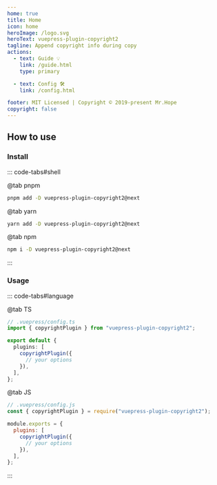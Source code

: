 ```yaml
---
home: true
title: Home
icon: home
heroImage: /logo.svg
heroText: vuepress-plugin-copyright2
tagline: Append copyright info during copy
actions:
  - text: Guide 💡
    link: /guide.html
    type: primary

  - text: Config 🛠
    link: /config.html

footer: MIT Licensed | Copyright © 2019-present Mr.Hope
copyright: false
---
```


## How to use

### Install

::: code-tabs#shell

@tab pnpm

```bash
pnpm add -D vuepress-plugin-copyright2@next
```

@tab yarn

```bash
yarn add -D vuepress-plugin-copyright2@next
```

@tab npm

```bash
npm i -D vuepress-plugin-copyright2@next
```

:::

### Usage

::: code-tabs#language

@tab TS

```ts
// .vuepress/config.ts
import { copyrightPlugin } from "vuepress-plugin-copyright2";

export default {
  plugins: [
    copyrightPlugin({
      // your options
    }),
  ],
};
```

@tab JS

```js
// .vuepress/config.js
const { copyrightPlugin } = require("vuepress-plugin-copyright2");

module.exports = {
  plugins: [
    copyrightPlugin({
      // your options
    }),
  ],
};
```

:::
